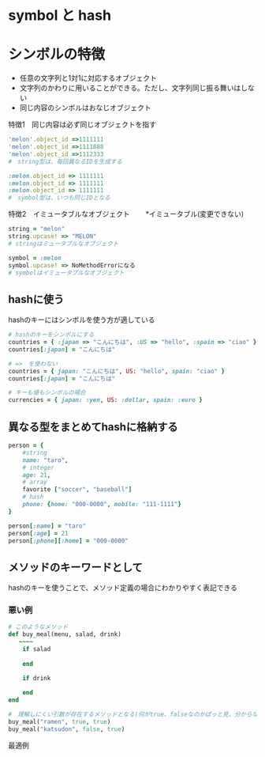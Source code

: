 # symbol と hash

# シンボルの特徴

- 任意の文字列と1対1に対応するオブジェクト
- 文字列のかわりに用いることができる。ただし、文字列同じ振る舞いはしない
- 同じ内容のシンボルはおなじオブジェクト

特徴1　同じ内容は必ず同じオブジェクトを指す

```ruby
'melon'.object_id =>1111111
'melon'.object_id =>1111888
'melon'.object_id =>1112333
#　string型は、毎回異なるIDを生成する

:melon.object_id => 1111111
:melon.object_id => 1111111
:melon.object_id => 1111111
#　symbol型は、いつも同じIDとなる
```

特徴2　イミュータブルなオブジェクト 　　*イミュータブル(変更できない)

```ruby
string = "melon"
string.upcase! => "MELON"
# stringはミュータブルなオブジェクト

symbol = :melon
symbol.upcase! => NoMethodErrorになる
# symbolはイミュータブルなオブジェクト
```

## hashに使う

hashのキーにはシンボルを使う方が適している

```ruby
# hashのキーをシンボルにする
countries = { :japan => "こんにちは", :US => "hello", :spain => "ciao" }
countries[:japan] = "こんにちは"

# =>　を使わない
countries = { japan: "こんにちは", US: "hello", spain: "ciao" }
countries[:japan] = "こんにちは"

# キーも値もシンボルの場合
currencies = { japan: :yen, US: :dollar, spain: :euro }
```

## 異なる型をまとめてhashに格納する

```ruby
person = {
	#string
	name: "taro",
	# integer
	age: 21,
	# array
	favorite ["soccer", "baseball"]
	# hash
	phone: {home: "000-0000", mobile: "111-1111"}
}

person[:name] = "taro"
person[:age] = 21
person[:phone][:home] = "000-0000"
```

## メソッドのキーワードとして

hashのキーを使うことで、メソッド定義の場合にわかりやすく表記できる

### 悪い例

```ruby
# このようなメソッド
def buy_meal(menu, salad, drink)
   ~~~~
	if salad
	
	end

	if drink
 
	end
end

#　理解しにくい引数が存在するメソッドとなる(何がtrue、falseなのかぱっと見、分からない)
buy_meal("ramen", true, true)
buy_meal("katsudon", false, true)
```

最適例
